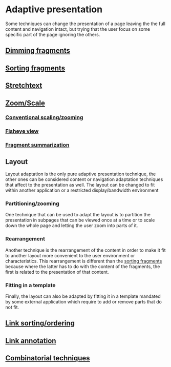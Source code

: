 # Adaptive presentation
Some techniques can change the presentation of a page leaving the the full content and navigation intact, but trying that the user focus on some specific part of the page ignoring the others.
## [Dimming fragments](../content_adaptation/index.md#dimming-fragments)
## [Sorting fragments](../content_adaptation/index.md#sorting-fragments)
## [Stretchtext](../content_adaptation/index.md#stretchtext)
## [Zoom/Scale](../content_adaptation/index.md#zoomscale-fragments)
### [Conventional scaling/zooming](../content_adaptation/index.md#conventional-scalingzooming)
### [Fisheye view](../content_adaptation/index.md#fisheye-view)
### [Fragment summarization](../content_adaptation/index.md#fragment-summarization)
## Layout
Layout adaptation is the only pure adaptive presentation technique, the other ones can be considered content or navigation adaptation techniques that affect to the presentation as well. The layout can be changed to fit within another application or a restricted display/bandwidth environment
### Partitioning/zooming
One technique that can be used to adapt the layout is to partition the presentation in subpages that can be viewed once at a time or to scale down the whole page and letting the user zoom into parts of it.
### Rearrangement
Another technique is the rearrangement of the content in order to make it fit to another layout more convenient to the user environment or characteristics. This rearrangement is different than the [sorting fragments](../content_adaptation/index.md#sorting-fragments) because where the latter has to do with the content of the fragments, the first is related to the presentation of that content.
### Fitting in a template
Finally, the layout can also be adapted by fitting it in a template mandated by some external application which require to add or remove parts that do not fit.
## [Link sorting/ordering](../adaptive_navigation/index.md#link-sortingordering)
## [Link annotation](../adaptive_navigation/index.md#link-annotation)
## [Combinatorial techniques](../adaptive_navigation/index.md#combinatorial-techniques)

